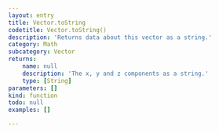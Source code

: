 ```yaml
---
layout: entry
title: Vector.toString
codetitle: Vector.toString()
description: 'Returns data about this vector as a string.'
category: Math
subcategory: Vector
returns:
    name: null
    description: 'The x, y and z components as a string.'
    type: [String]
parameters: []
kind: function
todo: null
examples: []

---
```

